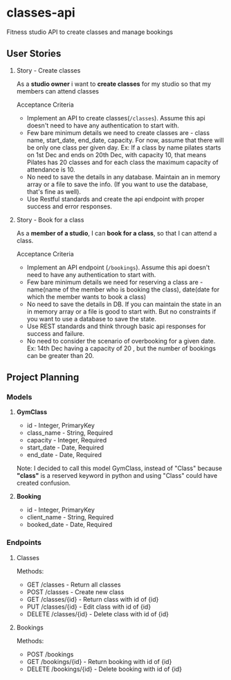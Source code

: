 # classes-api
Fitness studio API to create classes and manage bookings


## User Stories

1. Story - Create classes
    
    As a __studio owner__ i want to __create classes__ for my studio so that my members can attend classes

    Acceptance Criteria
    - Implement an API to create classes(`/classes`). Assume this api doesn't need to have any
    authentication to start with.
    - Few bare minimum details we need to create classes are - class name, start_date, end_date,
    capacity. For now, assume that there will be only one class per given day. Ex: If a class by
    name pilates starts on 1st Dec and ends on 20th Dec, with capacity 10, that means Pilates
    has 20 classes and for each class the maximum capacity of attendance is 10.
    - No need to save the details in any database. Maintain an in memory array or a file to save the
    info. (If you want to use the database, that's fine as well).
    - Use Restful standards and create the api endpoint with proper success and error responses.
    
2. Story - Book for a class

    As a __member of a studio__, I can __book for a class__, so that I can attend a class.
    
    Acceptance Criteria
    - Implement an API endpoint (`/bookings`). Assume this api doesn't need to have any
    authentication to start with.
    - Few bare minimum details we need for reserving a class are - name(name of the member
    who is booking the class), date(date for which the member wants to book a class)
    - No need to save the details in DB. If you can maintain the state in an in memory array or a file
    is good to start with. But no constraints if you want to use a database to save the state.
    - Use REST standards and think through basic api responses for success and failure.
    - No need to consider the scenario of overbooking for a given date. Ex: 14th Dec having a
    capacity of 20 , but the number of bookings can be greater than 20.

## Project Planning

### Models

1. __GymClass__
    - id - Integer, PrimaryKey
    - class_name - String, Required
    - capacity - Integer, Required
    - start_date - Date, Required
    - end_date - Date, Required

    Note: I decided to call this model GymClass, instead of "Class" because __"class"__ is a reserved keyword in python and using "Class" could have created confusion.


2. __Booking__
    - id - Integer, PrimaryKey
    - client_name - String, Required
    - booked_date - Date, Required


### Endpoints

1. Classes

    Methods:
    - GET   /classes - Return all classes
    - POST  /classes - Create new class
    - GET   /classes/{id} - Return class with id of {id}
    - PUT   /classes/{id} - Edit class with id of {id}
    - DELETE    /classes/{id} - Delete class with id of {id}

2. Bookings

    Methods:
    - POST  /bookings
    - GET   /bookings/{id} - Return booking with id of {id}
    - DELETE    /bookings/{id} - Delete booking with id of {id}
